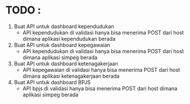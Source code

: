 # TODO :
1. Buat API untuk dashboard kependudukan
    - API kependudukan di validasi hanya bisa menerima POST dari host dimana aplikasi kependudukan berada
2. Buat API untuk dashboard kepegawaian
    - API kependudukan di validasi hanya bisa menerima POST dari host dimana aplikasi simpeg berada
3. Buat API untuk dashboard ketenagakerjaan
    - API kepegawaian di validasi hanya bisa menerima POST dari host dimana aplikasi ketenagakerjaan berada
4. Buat API untuk dashboard BPJS
    - API bpjs di validasi hanya bisa menerima POST dari host dimana aplikasi simpeg berada
